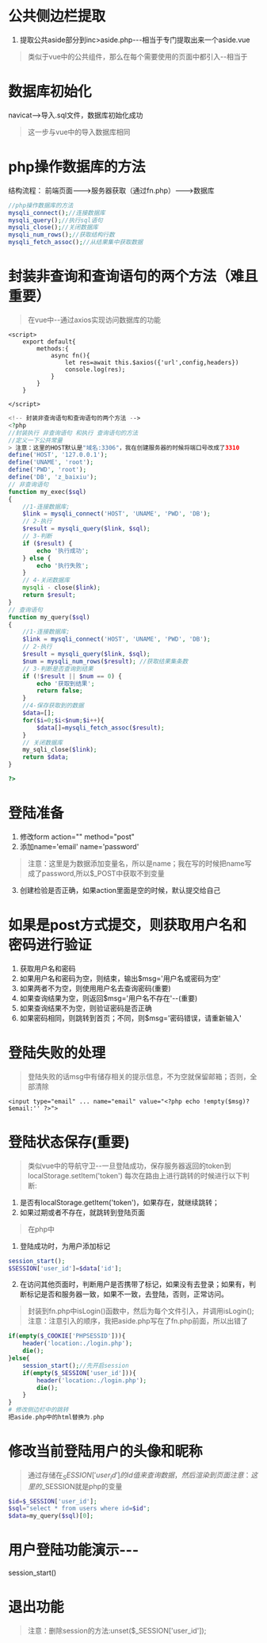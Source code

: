 # 公共侧边栏提取
1. 提取公共aside部分到inc>aside.php---相当于专门提取出来一个aside.vue
> 类似于vue中的公共组件，那么在每个需要使用的页面中都引入--相当于<router-view>
# 数据库初始化
navicat-->导入.sql文件，数据库初始化成功
> 这一步与vue中的导入数据库相同
# php操作数据库的方法
结构流程：
前端页面--->服务器获取（通过fn.php）--->数据库
```php
//php操作数据库的方法
mysqli_connect();//连接数据库
mysqli_query();//执行sql语句
mysqli_close();//关闭数据库
mysqli_num_rows();//获取结构行数
mysqli_fetch_assoc();//从结果集中获取数据
```
# 封装非查询和查询语句的两个方法（难且重要）
> 在vue中--通过axios实现访问数据库的功能
```vue
<script>
    export default{
        methods:{
            async fn(){
                let res=await this.$axios({'url',config,headers})
                console.log(res);
            }
        }
    }
    
</script>
```
```php
<!-- 封装非查询语句和查询语句的两个方法 -->
<?php
//封装执行 非查询语句 和执行 查询语句的方法
//定义一下公共常量
> 注意：这里的HOST默认是"域名:3306"，我在创建服务器的时候将端口号改成了3310
define('HOST', '127.0.0.1');
define('UNAME', 'root');
define('PWD', 'root');
define('DB', 'z_baixiu');
// 非查询语句
function my_exec($sql)
{
    //1-连接数据库;
    $link = mysqli_connect('HOST', 'UNAME', 'PWD', 'DB');
    // 2-执行
    $result = mysqli_query($link, $sql);
    // 3-判断
    if ($result) {
        echo '执行成功';
    } else {
        echo '执行失败';
    }
    // 4-关闭数据库
    mysqli - close($link);
    return $result;
}
// 查询语句
function my_query($sql)
{
    //1-连接数据库;
    $link = mysqli_connect('HOST', 'UNAME', 'PWD', 'DB');
    // 2-执行
    $result = mysqli_query($link, $sql);
    $num = mysqli_num_rows($result); //获取结果集条数
    // 3-判断是否查询到结果
    if (!$result || $num == 0) {
        echo '获取到结果';
        return false;
    }
    //4-保存获取到的数据
    $data=[];
    for($i=0;$i<$num;$i++){
        $data[]=mysqli_fetch_assoc($result);
    }
    // 关闭数据库
    my_sqli_close($link);
    return $data;
}

?>
```
# 登陆准备
1. 修改form action="" method="post"
2. 添加name='email' name='password'
> 注意：这里是为数据添加变量名，所以是name；我在写的时候把name写成了password,所以$_POST中获取不到变量
3. 创建检验是否正确，如果action里面是空的时候，默认提交给自己
# 如果是post方式提交，则获取用户名和密码进行验证
1. 获取用户名和密码
2. 如果用户名和密码为空，则结束，输出$msg='用户名或密码为空'
3. 如果两者不为空，则使用用户名去查询密码(重要)
4. 如果查询结果为空，则返回$msg='用户名不存在'--(重要)
5. 如果查询结果不为空，则验证密码是否正确
6. 如果密码相同，则跳转到首页；不同，则$msg='密码错误，请重新输入'
# 登陆失败的处理
> 登陆失败的话msg中有储存相关的提示信息，不为空就保留邮箱；否则，全部清除
```php-html
<input type="email" ... name="email" value="<?php echo !empty($msg)?$email:'' ?>">
```
# 登陆状态保存(重要)
> 类似vue中的导航守卫--一旦登陆成功，保存服务器返回的token到localStorage.setItem('token')
每次在路由上进行跳转的时候进行以下判断:
1. 是否有localStorage.getItem('token')，如果存在，就继续跳转；
2. 如果过期或者不存在，就跳转到登陆页面
> 在php中
1. 登陆成功时，为用户添加标记
```php
session_start();
$SESSION['user_id']=$data['id'];
```
2. 在访问其他页面时，判断用户是否携带了标记，如果没有去登录；如果有，判断标记是否和服务器一致，如果不一致，去登陆，否则，正常访问。
> 封装到fn.php中isLogin()函数中，然后为每个文件引入，并调用isLogin();
> 注意：注意引入的顺序，我把aside.php写在了fn.php前面，所以出错了
```php
if(empty($_COOKIE['PHPSESSID'])){
    header('location:./login.php');
    die();
}else{
    session_start();//先开启session
    if(empty($_SESSION['user_id'])){
        header('location:./login.php');
        die();
    }
}
# 修改侧边栏中的跳转
把aside.php中的html替换为.php
```
# 修改当前登陆用户的头像和昵称
> 通过存储在$_SESSION['user_id']的id值来查询数据，然后渲染到页面
> 注意：这里的$_SESSION就是php的变量
```php
$id=$_SESSION['user_id'];
$sql="select * from users where id=$id";
$data=my_query($sql)[0];
```
# 用户登陆功能演示---
session_start()
# 退出功能
> 注意：删除session的方法:unset($_SESSION['user_id']);
